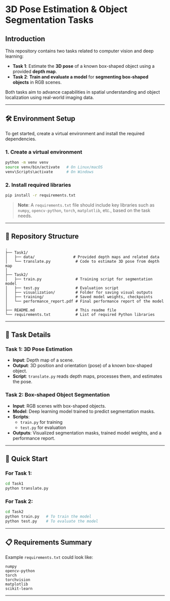 # 3D Pose Estimation & Object Segmentation Tasks

## Introduction

This repository contains two tasks related to computer vision and deep learning:

- **Task 1**: Estimate the **3D pose** of a known box-shaped object using a provided **depth map**.
- **Task 2**: **Train and evaluate a model** for **segmenting box-shaped objects** in RGB scenes.

Both tasks aim to advance capabilities in spatial understanding and object localization using real-world imaging data.

---

## 🛠️ Environment Setup

To get started, create a virtual environment and install the required dependencies.

### 1. Create a virtual environment
```bash
python -m venv venv
source venv/bin/activate   # On Linux/macOS
venv\Scripts\activate      # On Windows
```

### 2. Install required libraries
```bash
pip install -r requirements.txt
```

> **Note**: A `requirements.txt` file should include key libraries such as `numpy`, `opencv-python`, `torch`, `matplotlib`, etc., based on the task needs.

---

## 📁 Repository Structure

```
.
├── Task1/
│   ├── data/                 # Provided depth maps and related data
│   └── translate.py           # Code to estimate 3D pose from depth map
│
├── Task2/
│   ├── train.py               # Training script for segmentation model
│   ├── test.py                # Evaluation script
│   ├── visualization/         # Folder for saving visual outputs
│   ├── training/              # Saved model weights, checkpoints
│   └── performance_report.pdf # Final performance report of the model
│
├── README.md                  # This readme file
└── requirements.txt           # List of required Python libraries
```

---

## 📌 Task Details

### Task 1: 3D Pose Estimation
- **Input**: Depth map of a scene.
- **Output**: 3D position and orientation (pose) of a known box-shaped object.
- **Script**: `translate.py` reads depth maps, processes them, and estimates the pose.

### Task 2: Box-shaped Object Segmentation
- **Input**: RGB scenes with box-shaped objects.
- **Model**: Deep learning model trained to predict segmentation masks.
- **Scripts**:
  - `train.py` for training
  - `test.py` for evaluation
- **Outputs**: Visualized segmentation masks, trained model weights, and a performance report.

---

## 🚀 Quick Start

### For Task 1:
```bash
cd Task1
python translate.py
```

### For Task 2:
```bash
cd Task2
python train.py   # To train the model
python test.py    # To evaluate the model
```

---

## 📋 Requirements Summary
Example `requirements.txt` could look like:
```
numpy
opencv-python
torch
torchvision
matplotlib
scikit-learn
```

---

